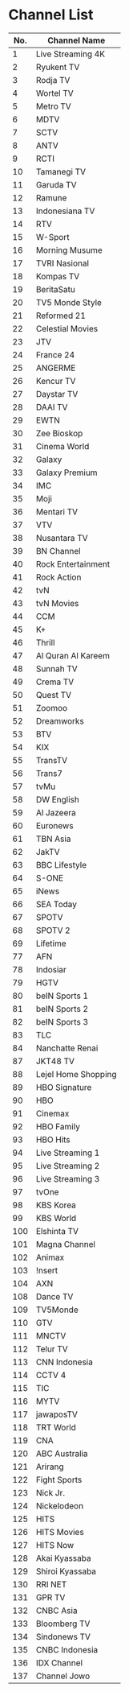 # Channel List
No. | Channel Name
-- | --
1 | Live Streaming 4K
2 | Ryukent TV
3 | Rodja TV
4 | Wortel TV
5 | Metro TV
6 | MDTV
7 | SCTV
8 | ANTV
9 | RCTI
10 | Tamanegi TV
11 | Garuda TV
12 | Ramune
13 | Indonesiana TV
14 | RTV
15 | W-Sport
16 | Morning Musume
17 | TVRI Nasional
18 | Kompas TV
19 | BeritaSatu
20 | TV5 Monde Style
21 | Reformed 21
22 | Celestial Movies
23 | JTV
24 | France 24
25 | ANGERME
26 | Kencur TV
27 | Daystar TV
28 | DAAI TV
29 | EWTN
30 | Zee Bioskop
31 | Cinema World
32 | Galaxy
33 | Galaxy Premium
34 | IMC
35 | Moji
36 | Mentari TV
37 | VTV
38 | Nusantara TV
39 | BN Channel
40 | Rock Entertainment
41 | Rock Action
42 | tvN
43 | tvN Movies
44 | CCM
45 | K+
46 | Thrill
47 | Al Quran Al Kareem
48 | Sunnah TV
49 | Crema TV
50 | Quest TV
51 | Zoomoo
52 | Dreamworks
53 | BTV
54 | KIX
55 | TransTV
56 | Trans7
57 | tvMu
58 | DW English
59 | Al Jazeera
60 | Euronews
61 | TBN Asia
62 | JakTV
63 | BBC Lifestyle
64 | S-ONE
65 | iNews
66 | SEA Today
67 | SPOTV
68 | SPOTV 2
69 | Lifetime
77 | AFN
78 | Indosiar
79 | HGTV
80 | beIN Sports 1
81 | beIN Sports 2
82 | beIN Sports 3
83 | TLC
84 | Nanchatte Renai
87 | JKT48 TV
88 | Lejel Home Shopping
89 | HBO Signature
90 | HBO
91 | Cinemax
92 | HBO Family
93 | HBO Hits
94 | Live Streaming 1
95 | Live Streaming 2
96 | Live Streaming 3
97 | tvOne
98 | KBS Korea
99 | KBS World
100 | Elshinta TV
101 | Magna Channel
102 | Animax
103 | \!nsert
104 | AXN
108 | Dance TV
109 | TV5Monde
110 | GTV
111 | MNCTV
112 | Telur TV
113 | CNN Indonesia
114 | CCTV 4
115 | TIC
116 | MYTV
117 | jawaposTV
118 | TRT World
119 | CNA
120 | ABC Australia
121 | Arirang
122 | Fight Sports
123 | Nick Jr.
124 | Nickelodeon
125 | HITS
126 | HITS Movies
127 | HITS Now
128 | Akai Kyassaba
129 | Shiroi Kyassaba
130 | RRI NET
131 | GPR TV
132 | CNBC Asia
133 | Bloomberg TV
134 | Sindonews TV
135 | CNBC Indonesia
136 | IDX Channel
137 | Channel Jowo
